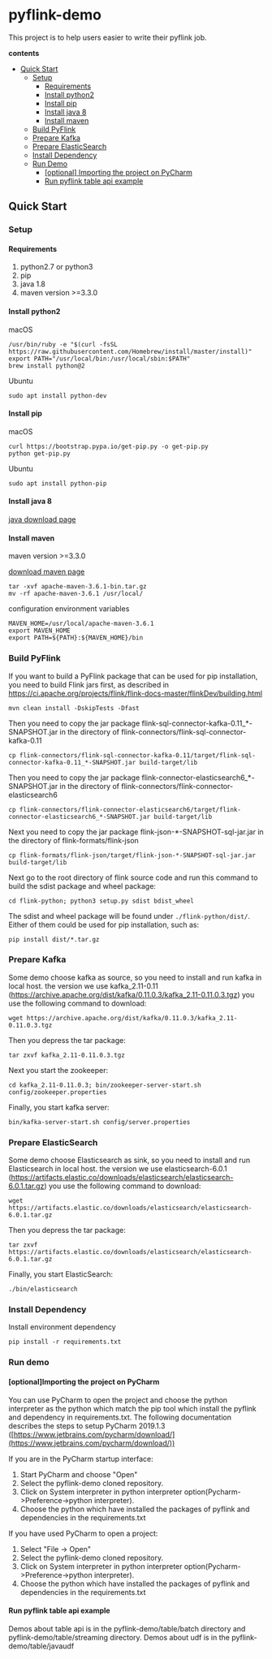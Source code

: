 # pyflink-demo
This project is to help users easier to write their pyflink job.

**contents**

- [Quick Start](#quick-start)
  + [Setup](#setup)
    + [Requirements](#requirements)
    + [Install python2](#install-python2)
    + [Install pip](#install-pip)
    + [Install java 8](#install-java-8)
    + [Install maven](#install-maven)
  + [Build PyFlink](#build-pyflink)
  + [Prepare Kafka](#prepare-kafka)
  + [Prepare ElasticSearch](#prepare-elasticsearch)
  + [Install Dependency](#install-dependency)
  + [Run Demo](#run-demo)
    + [[optional] Importing the project on PyCharm](#optionalimporting-the-project-on-pycharm)
    + [Run pyflink table api example](#run-pyflink-table-api-example)

## Quick Start

### Setup

#### Requirements
1. python2.7 or python3
2. pip
3. java 1.8
4. maven version >=3.3.0

#### Install python2

macOS
```shell
/usr/bin/ruby -e "$(curl -fsSL https://raw.githubusercontent.com/Homebrew/install/master/install)"
export PATH="/usr/local/bin:/usr/local/sbin:$PATH"
brew install python@2 
```
Ubuntu
```shell
sudo apt install python-dev
```

#### Install pip

macOS

```shell 
curl https://bootstrap.pypa.io/get-pip.py -o get-pip.py
python get-pip.py
```

Ubuntu
```shell
sudo apt install python-pip
```

#### Install java 8

[java download page](http://www.oracle.com/technetwork/java/javase/downloads/index.html)

#### Install maven

maven version >=3.3.0

[download maven page](http://maven.apache.org/download.cgi)

```shell
tar -xvf apache-maven-3.6.1-bin.tar.gz
mv -rf apache-maven-3.6.1 /usr/local/
```
configuration environment variables
```shell
MAVEN_HOME=/usr/local/apache-maven-3.6.1
export MAVEN_HOME
export PATH=${PATH}:${MAVEN_HOME}/bin
```


### Build PyFlink

If you want to build a PyFlink package that can be used for pip installation, you need to build Flink jars first, as described in https://ci.apache.org/projects/flink/flink-docs-master/flinkDev/building.html

```shell
mvn clean install -DskipTests -Dfast
```

Then you need to copy the jar package flink-sql-connector-kafka-0.11_*-SNAPSHOT.jar in the directory of flink-connectors/flink-sql-connector-kafka-0.11

```shell
cp flink-connectors/flink-sql-connector-kafka-0.11/target/flink-sql-connector-kafka-0.11_*-SNAPSHOT.jar build-target/lib
```

Then you need to copy the jar package flink-connector-elasticsearch6_*-SNAPSHOT.jar in the directory of flink-connectors/flink-connector-elasticsearch6

```shell
cp flink-connectors/flink-connector-elasticsearch6/target/flink-connector-elasticsearch6_*-SNAPSHOT.jar build-target/lib
```

Next you need to copy the jar package flink-json-*-SNAPSHOT-sql-jar.jar in the directory of flink-formats/flink-json

```shell
cp flink-formats/flink-json/target/flink-json-*-SNAPSHOT-sql-jar.jar build-target/lib
```

Next go to the root directory of flink source code and run this command to build the sdist package and wheel package:

```shell
cd flink-python; python3 setup.py sdist bdist_wheel
```

The sdist and wheel package will be found under `./flink-python/dist/`. Either of them could be used for pip installation, such as:

```shell
pip install dist/*.tar.gz
```

### Prepare Kafka
Some demo choose kafka as source, so you need to install and run kafka in local host. the version we use kafka_2.11-0.11 (https://archive.apache.org/dist/kafka/0.11.0.3/kafka_2.11-0.11.0.3.tgz)
you use the following command to download:

```shell
wget https://archive.apache.org/dist/kafka/0.11.0.3/kafka_2.11-0.11.0.3.tgz
```

Then you depress the tar package:

```shell
tar zxvf kafka_2.11-0.11.0.3.tgz
```
Next you start the zookeeper:

```shell
cd kafka_2.11-0.11.0.3; bin/zookeeper-server-start.sh config/zookeeper.properties
```

Finally, you start kafka server:

```shell
bin/kafka-server-start.sh config/server.properties
```

### Prepare ElasticSearch
Some demo choose Elasticsearch as sink, so you need to install and run Elasticsearch in local host. the version we use elasticsearch-6.0.1 (https://artifacts.elastic.co/downloads/elasticsearch/elasticsearch-6.0.1.tar.gz)
you use the following command to download:

```shell
wget https://artifacts.elastic.co/downloads/elasticsearch/elasticsearch-6.0.1.tar.gz
```

Then you depress the tar package:

```shell
tar zxvf https://artifacts.elastic.co/downloads/elasticsearch/elasticsearch-6.0.1.tar.gz
```

Finally, you start ElasticSearch:

```shell
./bin/elasticsearch
```

### Install Dependency
Install environment dependency

```shell
pip install -r requirements.txt
```

### Run demo
#### [optional]Importing the project on PyCharm
You can use PyCharm to open the project and choose the python interpreter as the python which match the pip tool which install the pyflink and dependency in requirements.txt.
The following documentation describes the steps to setup PyCharm 2019.1.3 ([https://www.jetbrains.com/pycharm/download/](https://www.jetbrains.com/pycharm/download/))

If you are in the PyCharm startup interface:
1. Start PyCharm and choose "Open"
2. Select the pyflink-demo cloned repository.
3. Click on System interpreter in python interpreter option(Pycharm->Preference->python interpreter).
4. Choose the python which have installed the packages of pyflink and dependencies in the requirements.txt

If you have used PyCharm to open a project:
1. Select "File -> Open"
2. Select the pyflink-demo cloned repository.
3. Click on System interpreter in python interpreter option(Pycharm->Preference->python interpreter).
4. Choose the python which have installed the packages of pyflink and dependencies in the requirements.txt
#### Run pyflink table api example 
Demos about table api is in the pyflink-demo/table/batch directory and pyflink-demo/table/streaming directory.
Demos about udf is in the pyflink-demo/table/javaudf
